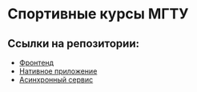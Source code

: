 # Спортивные курсы МГТУ

## Ссылки на репозитории:
- [Фронтенд](https://github.com/kosttiik/sports_courses-front)
- [Нативное приложение](https://github.com/kosttiik/sports_courses-native)
- [Асинхронный сервис](https://github.com/kosttiik/sports_courses-async)